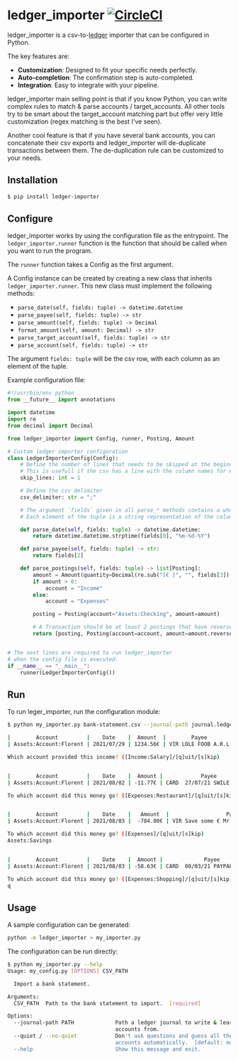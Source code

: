 # ledger_importer [![CircleCI](https://circleci.com/gh/volnt/ledger_importer.svg?style=shield&circle-token=afb73aed03518c8658de39f5d61ec3bfdf50d57c)](https://app.circleci.com/settings/project/github/volnt/ledger_importer)

ledger_importer is a csv-to-[ledger](https://www.ledger-cli.org/3.0/doc/ledger3.html) importer that can be configured in Python.

The key features are:

* **Customization**: Designed to fit your specific needs perfectly.
* **Auto-completion**: The confirmation step is auto-completed.
* **Integration**: Easy to integrate with your pipeline.

ledger_importer main selling point is that if you know Python, you can write complex rules to match & parse accounts / target_accounts. All other tools try to be smart about the target_account matching part but offer very little customization (regex matching is the best I've seen).

Another cool feature is that if you have several bank accounts, you can concatenate their csv exports and ledger_importer will de-duplicate transactions between them. The de-duplication rule can be customized to your needs.

## Installation

```sh
$ pip install ledger-importer
```

## Configure

ledger_importer works by using the configuration file as the entrypoint. The `ledger_importer.runner` function is the function that should be called when you want to run the program.

The `runner` function takes a Config as the first argument.

A Config instance can be created by creating a new class that inherits `ledger_importer.runner`. This new class must implement the following methods:

* `parse_date(self, fields: tuple) -> datetime.datetime`
* `parse_payee(self, fields: tuple) -> str`
* `parse_amount(self, fields: tuple) -> Decimal`
* `format_amount(self, amount: Decimal) -> str`
* `parse_target_account(self, fields: tuple) -> str`
* `parse_account(self, fields: tuple) -> str`

The argument `fields: tuple` will be the csv row, with each column as an element of the tuple.


Example configuration file:

```py
#!/usr/bin/env python
from __future__ import annotations

import datetime
import re
from decimal import Decimal

from ledger_importer import Config, runner, Posting, Amount

# Custom ledger importer configuration
class LedgerImporterConfig(Config):
    # Define the number of lines that needs to be skipped at the beginning of the file.
    # This is usefull if the csv has a line with the column names for example.
    skip_lines: int = 1

    # Define the csv delimiter
    csv_delimiter: str = ";"

    # The argument `fields` given in all parse_* methods contains a whole csv row in a tuple
    # Each element of the tuple is a string representation of the column

    def parse_date(self, fields: tuple) -> datetime.datetime:
        return datetime.datetime.strptime(fields[0], "%m-%d-%Y")

    def parse_payee(self, fields: tuple) -> str:
        return fields[2]

    def parse_postings(self, fields: tuple) -> list[Posting]:
        amount = Amount(quantity=Decimal(re.sub("[€ ]", "", fields[3]).replace(",", ".")), commodity="€")
        if amount > 0:
            account = "Income"
        else:
            account = "Expenses"

        posting = Posting(account="Assets:Checking", amount=amount)

        # A Transaction should be at least 2 postings that have reversed amounts
        return [posting, Posting(account=account, amount=amount.reverse())]


# The next lines are required to run ledger_importer
# when the config file is executed.
if __name__ == "__main__":
    runner(LedgerImporterConfig())
```

## Run

To run leger_importer, run the configuration module:

```sh
$ python my_importer.py bank-statement.csv --journal-path journal.ledger

|        Account         |    Date    |  Amount  |        Payee        |
| Assets:Account:Florent | 2021/07/29 | 1234.56€ | VIR LOLE FOOB A.R.L |

Which account provided this income? ([Income:Salary]/[q]uit/[s]kip)


|        Account         |    Date    |  Amount |            Payee             |
| Assets:Account:Florent | 2021/08/02 | -11.77€ | CARD  27/07/21 SWILE XX*XXXX |

To which account did this money go? ([Expenses:Restaurant]/[q]uit/[s]kip)


|        Account         |    Date    |   Amount  |                  Payee                  |
| Assets:Account:Florent | 2021/08/03 |  -784.00€ | VIR Save some € Mr.      Florent        |

To which account did this money go? ([Expenses]/[q]uit/[s]kip)
Assets:Savings


|        Account         |    Date    |  Amount |             Payee             |
| Assets:Account:Florent | 2021/08/03 | -58.63€ | CARD  08/03/21 PAYPAL XX*XXXX |

To which account did this money go? ([Expenses:Shopping]/[q]uit/[s]kip)
q
```

## Usage

A sample configuration can be generated:

```sh
python -m ledger_importer > my_importer.py
```

The configuration can be run directly:

```sh
$ python my_importer.py --help
Usage: my_config.py [OPTIONS] CSV_PATH

  Import a bank statement.

Arguments:
  CSV_PATH  Path to the bank statement to import.  [required]

Options:
  --journal-path PATH             Path a ledger journal to write & learn
                                  accounts from.
  --quiet / --no-quiet            Don't ask questions and guess all the
                                  accounts automatically.  [default: no-quiet]
  --help                          Show this message and exit.
```
